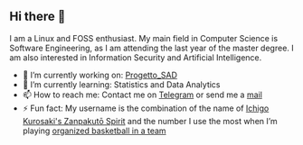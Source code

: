 ## Hi there 👋

I am a Linux and FOSS enthusiast. My main field in Computer Science is Software Engineering, as I am attending the last year of the master degree. I am also interested in Information Security and Artificial Intelligence.

- 🔭 I’m currently working on: [Progetto_SAD](https://github.com/mariantonietta-maselli/Progetto_SAD)
- 🌱 I’m currently learning: Statistics and Data Analytics
- 📫 How to reach me: Contact me on [Telegram](https://t.me/Daniele_53) or send me a [mail](mailto:danielefabiano@protonmail.com)
- ⚡ Fun fact: My username is the combination of the name of [Ichigo Kurosaki's Zanpakutō Spirit](https://bleach.fandom.com/wiki/Zangetsu_(Zanpakut%C5%8D_spirit)) and the number I use the most when I’m playing [organized basketball in a team](https://bit.ly/basketball-photo)

<!--
**Tensa53/tensa53** is a ✨ _special_ ✨ repository because its `README.md` (this file) appears on your GitHub profile.

Here are some ideas to get you started:

- 👯 I’m looking to collaborate on ...
- 🤔 I’m looking for help with ...
- 💬 Ask me about ...
- 😄 Pronouns: ...
- ⚡ Fun fact: ...
-->
